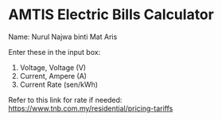 # AMTIS Electric Bills Calculator

Name: Nurul Najwa binti Mat Aris 

Enter these in the input box:
1. Voltage, Voltage (V) 
2. Current, Ampere (A)
3. Current Rate (sen/kWh)

Refer to this link for rate if needed: https://www.tnb.com.my/residential/pricing-tariffs

